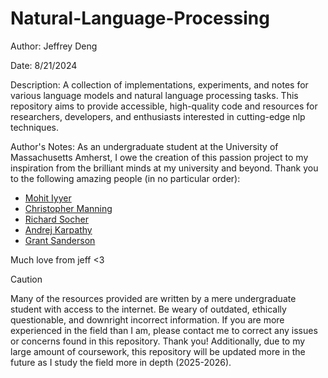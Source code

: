 # Natural-Language-Processing
Author: Jeffrey Deng

Date: 8/21/2024

Description: A collection of implementations, experiments, and notes for various language models and natural language processing tasks. This repository aims to provide accessible, high-quality code and resources for researchers, developers, and enthusiasts interested in cutting-edge nlp techniques.

Author's Notes: As an undergraduate student at the University of Massachusetts Amherst, I owe the creation of this passion project to my inspiration from the brilliant minds at my university and beyond. Thank you to the following amazing people (in no particular order):
+ [Mohit Iyyer](https://people.cs.umass.edu/~miyyer/)
+ [Christopher Manning](https://nlp.stanford.edu/~manning/)
+ [Richard Socher](https://www.socher.org/)
+ [Andrej Karpathy](https://karpathy.ai/)
+ [Grant Sanderson](https://www.youtube.com/@3blue1brown)

Much love from jeff <3

> [!Caution]
> Many of the resources provided are written by a mere undergraduate student with access to the internet. Be weary of outdated, ethically questionable, and downright incorrect information. If you are more experienced in the field than I am, please contact me to correct any issues or concerns found in this repository. Thank you!
> Additionally, due to my large amount of coursework, this repository will be updated more in the future as I study the field more in depth (2025-2026).
